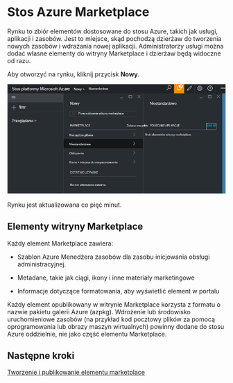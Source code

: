 <properties
    pageTitle="Publikowanie elementu marketplace niestandardowe w stos Azure (administrator usługi) | Microsoft Azure"
    description="Jako administrator usługi Dowiedz się, jak opublikować element niestandardowej marketplace w stos Azure."
    services="azure-stack"
    documentationCenter=""
    authors="rupisure"
    manager="byronr"
    editor=""/>

<tags
    ms.service="azure-stack"
    ms.workload="na"
    ms.tgt_pltfrm="na"
    ms.devlang="na"
    ms.topic="article"
    ms.date="09/26/2016"
    ms.author="rupisure"/>

# <a name="the-azure-stack-marketplace"></a>Stos Azure Marketplace

Rynku to zbiór elementów dostosowane do stosu Azure, takich jak usługi, aplikacji i zasobów. Jest to miejsce, skąd pochodzą dzierżaw do tworzenia nowych zasobów i wdrażania nowej aplikacji. Administratorzy usługi można dodać własne elementy do witryny Marketplace i dzierżaw będą widoczne od razu.

Aby otworzyć na rynku, kliknij przycisk **Nowy**.

![](media/azure-stack-publish-custom-marketplace-item/image1.png)

Rynku jest aktualizowana co pięć minut.

## <a name="marketplace-items"></a>Elementy witryny Marketplace

Każdy element Marketplace zawiera:

-   Szablon Azure Menedżera zasobów dla zasobu inicjowania obsługi administracyjnej.

-   Metadane, takie jak ciągi, ikony i inne materiały marketingowe

-   Informacje dotyczące formatowania, aby wyświetlić element w portalu

Każdy element opublikowany w witrynie Marketplace korzysta z formatu o nazwie pakietu galerii Azure (azpkg). Wdrożenie lub środowisko uruchomieniowe zasobów (na przykład kod pocztowy plików za pomocą oprogramowania lub obrazy maszyn wirtualnych) powinny dodane do stosu Azure oddzielnie, nie jako część elementu Marketplace. 

## <a name="next-steps"></a>Następne kroki

[Tworzenie i publikowanie elementu marketplace](azure-stack-create-and-publish-marketplace-item.md)
